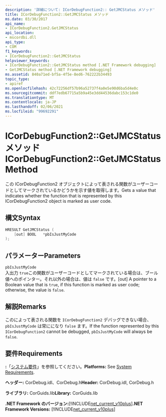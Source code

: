 ```yaml
---
description: '詳細について: ICorDebugFunction2:: GetJMCStatus メソッド'
title: ICorDebugFunction2::GetJMCStatus メソッド
ms.date: 03/30/2017
api_name:
- ICorDebugFunction2.GetJMCStatus
api_location:
- mscordbi.dll
api_type:
- COM
f1_keywords:
- ICorDebugFunction2::GetJMCStatus
helpviewer_keywords:
- ICorDebugFunction2::GetJMCStatus method [.NET Framework debugging]
- GetJMCStatus method [.NET Framework debugging]
ms.assetid: 840a71ed-bf5a-4f5e-8ed6-762222b34493
topic_type:
- apiref
ms.openlocfilehash: 42c72256df57b96a52737f4a0e5e90d6ba5d4e0c
ms.sourcegitcommit: ddf7edb67715a5b9a45e3dd44536dabc153c1de0
ms.translationtype: MT
ms.contentlocale: ja-JP
ms.lasthandoff: 02/06/2021
ms.locfileid: "99692291"
---
```

# <a name="icordebugfunction2getjmcstatus-method"></a><span data-ttu-id="e0c2f-103">ICorDebugFunction2::GetJMCStatus メソッド</span><span class="sxs-lookup"><span data-stu-id="e0c2f-103">ICorDebugFunction2::GetJMCStatus Method</span></span>

<span data-ttu-id="e0c2f-104">この ICorDebugFunction2 オブジェクトによって表される関数がユーザーコードとしてマークされているかどうかを示す値を取得します。</span><span class="sxs-lookup"><span data-stu-id="e0c2f-104">Gets a value that indicates whether the function that is represented by this ICorDebugFunction2 object is marked as user code.</span></span>  
  
## <a name="syntax"></a><span data-ttu-id="e0c2f-105">構文</span><span class="sxs-lookup"><span data-stu-id="e0c2f-105">Syntax</span></span>  
  
```cpp  
HRESULT GetJMCStatus (  
    [out] BOOL   *pbIsJustMyCode  
);  
```  
  
## <a name="parameters"></a><span data-ttu-id="e0c2f-106">パラメーター</span><span class="sxs-lookup"><span data-stu-id="e0c2f-106">Parameters</span></span>  

 `pbIsJustMyCode`  
 <span data-ttu-id="e0c2f-107">入出力 `true`この関数がユーザーコードとしてマークされている場合は、ブール値へのポインター。それ以外の場合は、値は `false` です。</span><span class="sxs-lookup"><span data-stu-id="e0c2f-107">[out] A pointer to a Boolean value that is `true`, if this function is marked as user code; otherwise, the value is `false`.</span></span>  
  
## <a name="remarks"></a><span data-ttu-id="e0c2f-108">解説</span><span class="sxs-lookup"><span data-stu-id="e0c2f-108">Remarks</span></span>  

 <span data-ttu-id="e0c2f-109">このによって表される関数を `ICorDebugFunction2` デバッグできない場合、 `pbIsJustMyCode` は常にになり `false` ます。</span><span class="sxs-lookup"><span data-stu-id="e0c2f-109">If the function represented by this `ICorDebugFunction2` cannot be debugged, `pbIsJustMyCode` will always be `false`.</span></span>  
  
## <a name="requirements"></a><span data-ttu-id="e0c2f-110">要件</span><span class="sxs-lookup"><span data-stu-id="e0c2f-110">Requirements</span></span>  

 <span data-ttu-id="e0c2f-111">**:**「[システム要件](../../get-started/system-requirements.md)」を参照してください。</span><span class="sxs-lookup"><span data-stu-id="e0c2f-111">**Platforms:** See [System Requirements](../../get-started/system-requirements.md).</span></span>  
  
 <span data-ttu-id="e0c2f-112">**ヘッダー:** CorDebug.idl、CorDebug.h</span><span class="sxs-lookup"><span data-stu-id="e0c2f-112">**Header:** CorDebug.idl, CorDebug.h</span></span>  
  
 <span data-ttu-id="e0c2f-113">**ライブラリ:** CorGuids.lib</span><span class="sxs-lookup"><span data-stu-id="e0c2f-113">**Library:** CorGuids.lib</span></span>  
  
 <span data-ttu-id="e0c2f-114">**.NET Framework のバージョン:**[!INCLUDE[net_current_v10plus](../../../../includes/net-current-v10plus-md.md)]</span><span class="sxs-lookup"><span data-stu-id="e0c2f-114">**.NET Framework Versions:** [!INCLUDE[net_current_v10plus](../../../../includes/net-current-v10plus-md.md)]</span></span>
